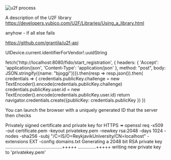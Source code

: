 ![u2f process](https://developers.yubico.com/U2F/Libraries/Using_a_library__1.png)

A description of the U2F library
https://developers.yubico.com/U2F/Libraries/Using_a_library.html

anyhow - if all else fails


https://github.com/grantila/u2f-api

UIDevice.current.identifierForVendor!.uuidString




fetch('http://localhost:8080/fido/start_registration', {    headers: {
'Accept': 'application/json',
'Content-Type': 'application/json'
},
method: "post", body: JSON.stringify({name: "bjoggi"})}).then(resp => resp.json()).then(
credentials =>  {
credentials.publicKey.challenge = new TextEncoder().encode(credentials.publicKey.challenge)
credentials.publicKey.user.id = new TextEncoder().encode(credentials.publicKey.user.id)
return navigator.credentials.create({publicKey: credentials.publicKey })
})

You can launch the browser with a uniquely generated ID that the server then 
checks

Privately signed certificate and private key for HTTPS
↠ openssl req -x509 -out certificate.pem -keyout privatekey.pem -newkey rsa:2048 -days 1024 -nodes -sha256 -subj "/C=IS/O=ReykjavikUniversity/CN=localhost" -extensions EXT -config domains.txt
Generating a 2048 bit RSA private key
............................................+++++
..............+++++
writing new private key to 'privatekey.pem'

